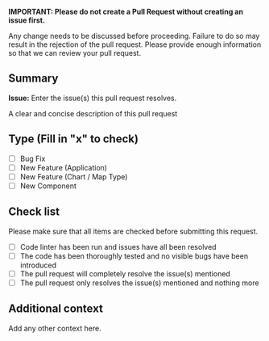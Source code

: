 **IMPORTANT: Please do not create a Pull Request without creating an issue first.**

Any change needs to be discussed before proceeding. Failure to do so may result in the rejection of the pull request. Please provide enough information so that we can review your pull request.

## Summary

**Issue:** Enter the issue(s) this pull request resolves.

A clear and concise description of this pull request

## Type (Fill in "x" to check)

-   [ ] Bug Fix
-   [ ] New Feature (Application)
-   [ ] New Feature (Chart / Map Type)
-   [ ] New Component

## Check list

Please make sure that all items are checked before submitting this request.

-   [ ] Code linter has been run and issues have all been resolved
-   [ ] The code has been thoroughly tested and no visible bugs have been introduced
-   [ ] The pull request will completely resolve the issue(s) mentioned
-   [ ] The pull request only resolves the issue(s) mentioned and nothing more

## Additional context

Add any other context here.
